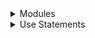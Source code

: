 <details>
    <summary>Modules</summary>

# What is a module?
A container for zero or more items, organizing code and potentially creating namespaces. Modules can nest arbitrarily.

# What is a module item?
A named module, surrounded by braces and prefixed with the mod keyword. Introduces a new module into the crate structure.

# How do modules interact with types?
Modules and types exist within the same namespace. You cannot declare a type (struct, enum, etc.) with the same name as an existing module in the same scope (and vice-versa).

# Can you use the unsafe keyword before the mod keyword?
Syntactically allowed, but semantically rejected. This is primarily to enable macros to manipulate syntax involving the unsafe keyword in relation to modules.

# How does Rust determine module filenames?
Module name mirrors the file name (plus ".rs" extension).
Module path mirrors directory structure.
## Example
```
crate::util::config would likely be found in util/config.rs
```

# Describe the alternate way to define a module's content.
Place module contents in a file named "mod.rs" within a directory named after the module.
Example: 
```
crate::util content could be in util/mod.rs.
```

> Can't mix this with a regular .rs file for the same module.

# Why is the path attribute used on modules?
To customize the file path used to load the module's contents, overriding default filename conventions.

# How does the path attribute's behavior change when used within inline modules?
mod-rs files: Paths are relative to the directory containing the mod-rs file.
non-mod-rs files: Paths are relative, starting with a directory named after the containing non-mod-rs file.

# Which built-in attributes are meaningful for modules?
Back:
* `cfg` (conditional compilation)
* `deprecated`
* `doc` (documentation comments)
* `lint` check attributes (like allow, warn, etc.)
* `path` (covered earlier)
* `no_implicit_prelude` (disables automatic use std::prelude::v1::*;)

# Explain how Rust modules control code organization and visibility.

- **Rust modules:** Group code (functions, structs, etc.) into logical units for better organization.
- **Visibility control:** Items inside a module are private by default. Use `pub` to make them accessible in other parts of the program (`pub fn`, `pub struct`).

Code Example:

```
mod authentication { 
    pub fn login(username: &str, password: &str) -> bool { 
        // ...
    }
}

// In another file
use authentication::login; 
```

</details>

<details>
    <summary>Use Statements</summary>

# How can I shorten long paths when referring to items in Rust code?
    
 Use the `use` declaration to create aliases or bring items directly into scope.
    
    - **Example:** `use std::collections::HashMap;`

# Why might I see a `use` declaration at the top of a Rust file?
    
    
- **Readability:** `use` statements clarify which external modules or items are being used, making the code easier to understand.
    - **Name Conflicts:** Prevent naming clashes when different modules contain items with the same name.


# Describe different ways to use the `use` keyword in Rust.
    
- **Back:**
    
    - **Aliasing:** `use std::io::Read as FileRead;`
    - **Namespace:** `use std::io::*` (brings all items from `std::io` into scope)
    - **Nested:** `use std::collections::{HashMap, BTreeSet};`

</details>

